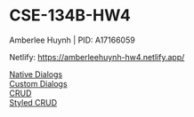# CSE-134B-HW4

Amberlee Huynh | PID: A17166059 

Netlify: https://amberleehuynh-hw4.netlify.app/

[Native Dialogs](https://amberleehuynh-hw4.netlify.app/nativedialogs.html)<br>
[Custom Dialogs](https://amberleehuynh-hw4.netlify.app/customdialog.html)<br>
[CRUD](https://amberleehuynh-hw4.netlify.app/crud.html)<br>
[Styled CRUD](https://amberleehuynh-hw4.netlify.app/styledcrud.html)<br>
